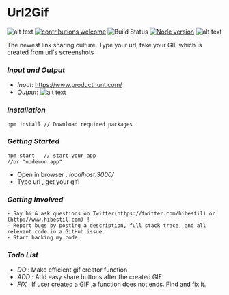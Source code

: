 # Url2Gif
![alt text](https://cloud.githubusercontent.com/assets/2231765/6766607/d07992c6-cfc9-11e4-813f-d9240714dd50.png)
[![contributions welcome](https://img.shields.io/badge/contributions-welcome-brightgreen.svg?style=flat)](https://github.com/dwyl/esta/issues)
![Build Status](https://img.shields.io/jenkins/s/https/jenkins.qa.ubuntu.com/view/Precise/view/All%20Precise/job/precise-desktop-amd64_default.svg)
[![Node version](https://img.shields.io/node/v/[v6.11.0].svg?style=flat)](http://nodejs.org/download/)
![alt text](https://img.shields.io/npm/l/express.svg)

The newest link sharing culture. Type your url, take your GIF which is created from url's screenshots
### *Input and Output*
  - *Input*:
          https://www.producthunt.com/
  - *Output*:
          ![alt text](https://github.com/hibestil/Url2Gif/blob/master/https1__www-producthunt-com_.gif) 
### *Installation*
```nodejs
npm install // Download required packages
```
### *Getting Started*
```nodejs
npm start   // start your app
//or "nodemon app"
```
- Open in browser :  *localhost:3000/*
- Type url , get your gif!

### *Getting Involved*
    - Say hi & ask questions on Twitter(https://twitter.com/hibestil) or (http://www.hibestil.com) !
    - Report bugs by posting a description, full stack trace, and all relevant code in a GitHub issue.
    - Start hacking my code.
    
### *Todo List*
  - *DO* : Make efficient gif creator function
  - *ADD* : Add easy share buttons after the created GIF
  - *FIX* : If user created a GIF ,a function does not ends. Find and fix it. 
